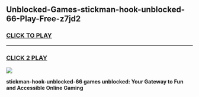 
## Unblocked-Games-stickman-hook-unblocked-66-Play-Free-z7jd2
<h3>
<a href="https://premium76.site?title=stickman-hook-unblocked-66&ref=18A1">CLICK TO PLAY</a></h3>
<hr>

<h3>
<a href="https://premium76.site?title=stickman-hook-unblocked-66&ref=18A1">CLICK 2 PLAY</a>
  
</h3>

<a href="https://premium76.site?title=stickman-hook-unblocked-66&ref=18A1"><img src="https://clearcache.store/games.png"></a>


**stickman-hook-unblocked-66 games unblocked: Your Gateway to Fun and Accessible Online Gaming**
